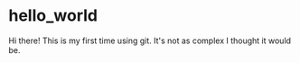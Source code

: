 # hello_world

Hi there!
This is my first time using git. It's not as complex I thought it would be.
